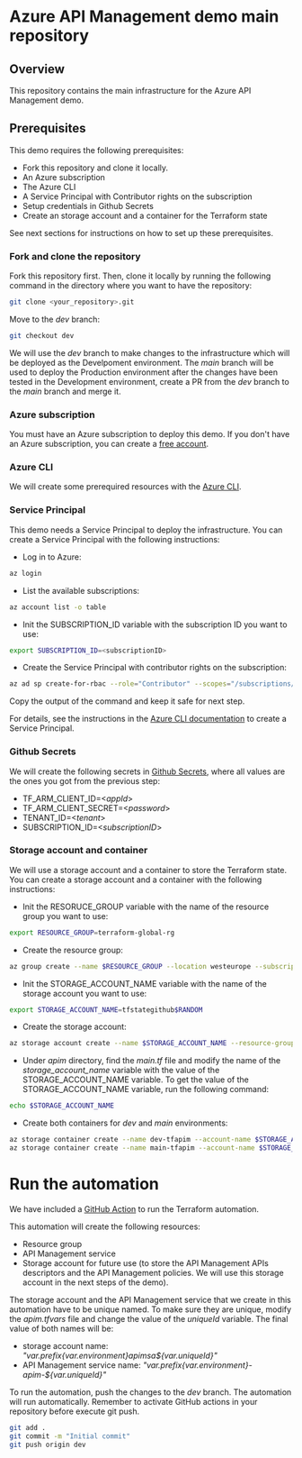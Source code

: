 # Azure API Management demo main repository

## Overview

This repository contains the main infrastructure for the Azure API Management demo.

## Prerequisites

This demo requires the following prerequisites:
- Fork this repository and clone it locally. 
- An Azure subscription
- The Azure CLI
- A Service Principal with Contributor rights on the subscription
- Setup credentials in Github Secrets
- Create an storage account and a container for the Terraform state

See next sections for instructions on how to set up these prerequisites.

### Fork and clone the repository

Fork this repository first. 
Then, clone it locally by running the following command in the directory where you want to have the repository:

```bash
git clone <your_repository>.git
```

Move to the *dev* branch:

```bash
git checkout dev
```

We will use the *dev* branch to make changes to the infrastructure which will be deployed as the Develpoment environment. The *main* branch will be used to deploy the Production environment after the changes have been tested in the Development environment, create a PR from the *dev* branch to the *main* branch and merge it.


### Azure subscription

You must have an Azure subscription to deploy this demo. If you don't have an Azure subscription, you can create a [free account](https://azure.microsoft.com/free).

### Azure CLI

We will create some prerequired resources with the [Azure CLI](https://docs.microsoft.com/cli/azure/install-azure-cli). 

### Service Principal

This demo needs a Service Principal to deploy the infrastructure. You can create a Service Principal with the following instructions:

- Log in to Azure:

```bash
az login
```

- List the available subscriptions:

```bash
az account list -o table
```

- Init the SUBSCRIPTION_ID variable with the subscription ID you want to use:

```bash
export SUBSCRIPTION_ID=<subscriptionID>
```

- Create the Service Principal with contributor rights on the subscription:
    
```bash
az ad sp create-for-rbac --role="Contributor" --scopes="/subscriptions/$SUBSCRIPTION_ID"
```

Copy the output of the command and keep it safe for next step.

For details, see the instructions in the [Azure CLI documentation](https://docs.microsoft.com/en-us/cli/azure/create-an-azure-service-principal-azure-cli?view=azure-cli-latest) to create a Service Principal.

### Github Secrets

We will create the following secrets in [Github Secrets](https://docs.github.com/en/actions/security-guides/encrypted-secrets#creating-encrypted-secrets-for-a-repository), where all values are the ones you got from the previous step:

- TF_ARM_CLIENT_ID=<*appId*>
- TF_ARM_CLIENT_SECRET=<*password*>
- TENANT_ID=<*tenant*>
- SUBSCRIPTION_ID=<*subscriptionID*>

### Storage account and container

We will use a storage account and a container to store the Terraform state. You can create a storage account and a container with the following instructions:

- Init the RESORUCE_GROUP variable with the name of the resource group you want to use:

```bash
export RESOURCE_GROUP=terraform-global-rg
```

- Create the resource group:

```bash
az group create --name $RESOURCE_GROUP --location westeurope --subscription $SUBSCRIPTION_ID
```

- Init the STORAGE_ACCOUNT_NAME variable with the name of the storage account you want to use:

```bash
export STORAGE_ACCOUNT_NAME=tfstategithub$RANDOM
```

- Create the storage account:

```bash
az storage account create --name $STORAGE_ACCOUNT_NAME --resource-group $RESOURCE_GROUP --location westeurope --sku Standard_LRS --subscription $SUBSCRIPTION_ID
```

- Under *apim* directory, find the *main.tf* file and modify the name of the *storage_account_name* variable with the value of the STORAGE_ACCOUNT_NAME variable. To get the value of the STORAGE_ACCOUNT_NAME variable, run the following command:

```bash
echo $STORAGE_ACCOUNT_NAME
```

- Create both containers for *dev* and *main* environments:

```bash
az storage container create --name dev-tfapim --account-name $STORAGE_ACCOUNT_NAME --subscription $SUBSCRIPTION_ID
az storage container create --name main-tfapim --account-name $STORAGE_ACCOUNT_NAME --subscription $SUBSCRIPTION_ID
```

# Run the automation

We have included a [GitHub Action](.github/workflows/apim-deployment.yaml) to run the Terraform automation.

This automation will create the following resources:
- Resource group
- API Management service
- Storage account for future use (to store the API Management APIs descriptors and the API Management policies. We will use this storage account in the next steps of the demo).

The storage account and the API Management service that we create in this automation have to be unique named. To make sure they are unique, modify the *apim.tfvars* file and change the value of the *uniqueId* variable. The final value of both names will be:
- storage account name: *"${var.prefix}${var.environment}apimsa${var.uniqueId}"*
- API Management service name: *"${var.prefix}${var.environment}-apim-${var.uniqueId}"*

To run the automation, push the changes to the *dev* branch. The automation will run automatically.
Remember to activate GitHub actions in your repository before execute git push.

```bash	
git add .
git commit -m "Initial commit"
git push origin dev
```
